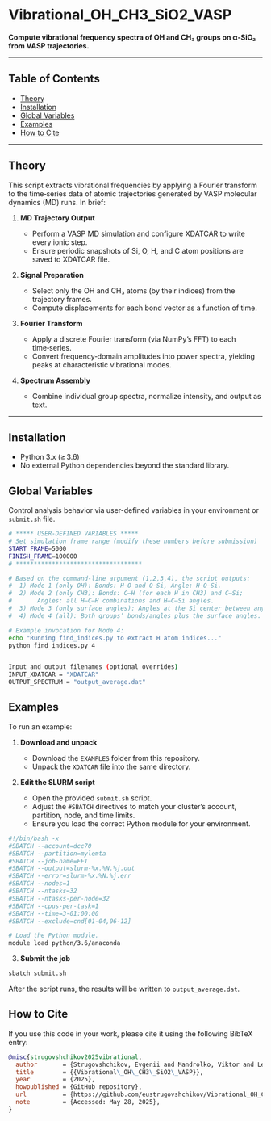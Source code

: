 # Vibrational_OH_CH3_SiO2_VASP

**Compute vibrational frequency spectra of OH and CH₃ groups on α‑SiO₂ from VASP trajectories.**

---

## Table of Contents

- [Theory](#theory)  
- [Installation](#installation)  
- [Global Variables](#global-variables)  
- [Examples](#examples)  
- [How to Cite](#how-to-cite)  

---

## Theory

This script extracts vibrational frequencies by applying a Fourier transform to the time‑series data of atomic trajectories generated by VASP molecular dynamics (MD) runs. In brief:

1. **MD Trajectory Output**  
   - Perform a VASP MD simulation and configure XDATCAR to write every ionic step.  
   - Ensure periodic snapshots of Si, O, H, and C atom positions are saved to XDATCAR file.

2. **Signal Preparation**  
   - Select only the OH and CH₃ atoms (by their indices) from the trajectory frames.  
   - Compute displacements for each bond vector as a function of time.

3. **Fourier Transform**  
   - Apply a discrete Fourier transform (via NumPy’s FFT) to each time‑series.  
   - Convert frequency‑domain amplitudes into power spectra, yielding peaks at characteristic vibrational modes.

4. **Spectrum Assembly**  
   - Combine individual group spectra, normalize intensity, and output as text.

---

## Installation
   - Python 3.x (≥ 3.6)  
   - No external Python dependencies beyond the standard library.

## Global Variables

Control analysis behavior via user-defined variables in your environment or `submit.sh` file.

```bash
# ***** USER-DEFINED VARIABLES *****
# Set simulation frame range (modify these numbers before submission)
START_FRAME=5000
FINISH_FRAME=100000
# ***********************************

# Based on the command-line argument (1,2,3,4), the script outputs:
#  1) Mode 1 (only OH): Bonds: H–O and O–Si, Angle: H–O–Si.
#  2) Mode 2 (only CH3): Bonds: C–H (for each H in CH3) and C–Si;
#       Angles: all H–C–H combinations and H–C–Si angles.
#  3) Mode 3 (only surface angles): Angles at the Si center between any two functional groups.
#  4) Mode 4 (all): Both groups’ bonds/angles plus the surface angles.

# Example invocation for Mode 4:
echo "Running find_indices.py to extract H atom indices..."
python find_indices.py 4


Input and output filenames (optional overrides)
INPUT_XDATCAR = "XDATCAR"
OUTPUT_SPECTRUM = "output_average.dat"

```

## Examples

To run an example:

1. **Download and unpack**  
   - Download the `EXAMPLES` folder from this repository.  
   - Unpack the `XDATCAR` file into the same directory.

2. **Edit the SLURM script**  
   - Open the provided `submit.sh` script.  
   - Adjust the `#SBATCH` directives to match your cluster’s account, partition, node, and time limits.  
   - Ensure you load the correct Python module for your environment.

```bash
#!/bin/bash -x 
#SBATCH --account=dcc70
#SBATCH --partition=mylemta
#SBATCH --job-name=FFT
#SBATCH --output=slurm-%x.%N.%j.out 
#SBATCH --error=slurm-%x.%N.%j.err 
#SBATCH --nodes=1
#SBATCH --ntasks=32
#SBATCH --ntasks-per-node=32
#SBATCH --cpus-per-task=1
#SBATCH --time=3-01:00:00
#SBATCH --exclude=cnd[01-04,06-12]

# Load the Python module.
module load python/3.6/anaconda
```
3. **Submit the job**
```bash
sbatch submit.sh
```

After the script runs, the results will be written to `output_average.dat`.


## How to Cite

If you use this code in your work, please cite it using the following BibTeX entry:

```bibtex
@misc{strugovshchikov2025vibrational,
  author       = {Strugovshchikov, Evgenii and Mandrolko, Viktor and Lesnicki, Dominika and  Pastore, Mariachiara and Chaput, Laurent and Isaiev, Mykola},
  title        = {{Vibrational\_OH\_CH3\_SiO2\_VASP}},
  year         = {2025},
  howpublished = {GitHub repository},
  url          = {https://github.com/eustrugovshchikov/Vibrational_OH_CH3_SiO2_VASP},
  note         = {Accessed: May 28, 2025},
}
```

